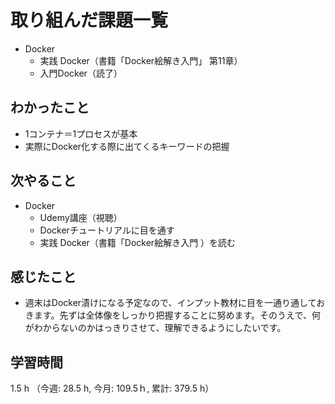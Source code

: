 # 取り組んだ課題一覧
- Docker  
    - 実践 Docker（書籍「Docker絵解き入門」 第11章）  
    - 入門Docker（読了）    
## わかったこと
- 1コンテナ＝1プロセスが基本
- 実際にDocker化する際に出てくるキーワードの把握    
## 次やること
- Docker  
    - Udemy講座（視聴）
    - Dockerチュートリアルに目を通す        
    - 実践 Docker（書籍「Docker絵解き入門 ）を読む
## 感じたこと
- 週末はDocker漬けになる予定なので、インプット教材に目を一通り通しておきます。先ずは全体像をしっかり把握することに努めます。そのうえで、何がわからないのかはっきりさせて、理解できるようにしたいです。           
## 学習時間
1.5 h （今週: 28.5 h, 今月: 109.5ｈ, 累計: 379.5 h）